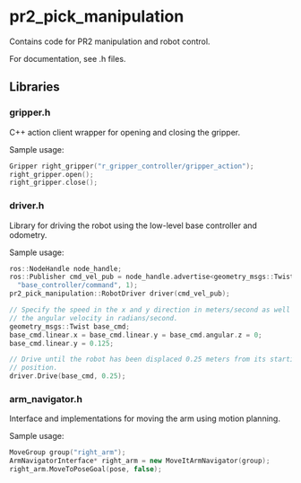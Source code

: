 # pr2_pick_manipulation

Contains code for PR2 manipulation and robot control.

For documentation, see .h files.

## Libraries
### gripper.h
C++ action client wrapper for opening and closing the gripper.

Sample usage:
```cpp
Gripper right_gripper("r_gripper_controller/gripper_action");
right_gripper.open();
right_gripper.close();
```

### driver.h
Library for driving the robot using the low-level base controller and odometry.

Sample usage:
```cpp
ros::NodeHandle node_handle;
ros::Publisher cmd_vel_pub = node_handle.advertise<geometry_msgs::Twist>(
  "base_controller/command", 1);
pr2_pick_manipulation::RobotDriver driver(cmd_vel_pub);

// Specify the speed in the x and y direction in meters/second as well as
// the angular velocity in radians/second.
geometry_msgs::Twist base_cmd;
base_cmd.linear.x = base_cmd.linear.y = base_cmd.angular.z = 0;
base_cmd.linear.y = 0.125;

// Drive until the robot has been displaced 0.25 meters from its starting
// position.
driver.Drive(base_cmd, 0.25);
```

### arm_navigator.h
Interface and implementations for moving the arm using motion planning.

Sample usage:
```cpp
MoveGroup group("right_arm");
ArmNavigatorInterface* right_arm = new MoveItArmNavigator(group);
right_arm.MoveToPoseGoal(pose, false);
```
